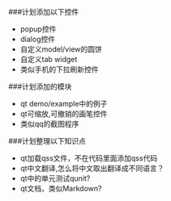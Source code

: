 ###计划添加以下控件

- popup控件
- dialog控件
- 自定义model/view的圆饼
- 自定义tab widget
- 类似手机的下拉刷新控件

###计划添加的模块
- qt demo/example中的例子
- qt可缩放,可撤销的画笔控件
- 类似qq的截图程序

###计划整理以下知识点

- qt加载qss文件，不在代码里面添加qss代码
- qt中文翻译,怎么将中文取出翻译成不同语言？
- qt中的单元测试qunit?
- qt文档，类似Markdown?
